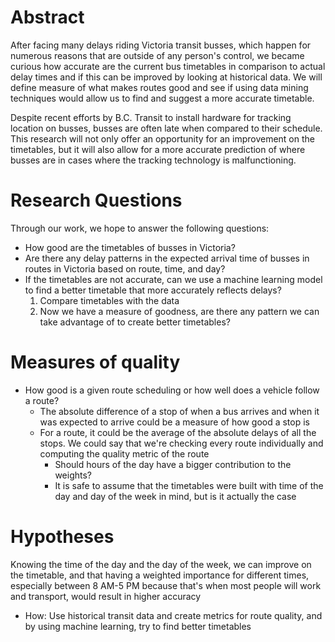 # Abstract

After facing many delays riding Victoria transit busses, which happen for
numerous reasons that are outside of any person's control, we became curious
how accurate are the current bus timetables in comparison to actual delay times
and if this can be improved by looking at historical data. We will define
measure of what makes routes good and see if using data mining techniques would
allow us to find and suggest a more accurate timetable.

Despite recent efforts by B.C. Transit to install hardware for tracking
location on busses, busses are often late when compared to their schedule. This
research will not only offer an opportunity for an improvement on the
timetables, but it will also allow for a more accurate prediction of where
busses are in cases where the tracking technology is malfunctioning.

# Research Questions

Through our work, we hope to answer the following questions:

- How good are the timetables of busses in Victoria?
- Are there any delay patterns in the expected arrival time of busses in routes
  in Victoria based on route, time, and day?
- If the timetables are not accurate, can we use a machine learning model to
  find a better timetable that more accurately reflects delays?
    1. Compare timetables with the data
    2. Now we have a measure of goodness, are there any pattern we can take
       advantage of to create better timetables?

# Measures of quality

- How good is a given route scheduling or how well does a vehicle follow a
  route?
  - The absolute difference of a stop of when a bus arrives and when it was
    expected to arrive could be a measure of how good a stop is
  - For a route, it could be the average of the absolute delays of all the
    stops. We could say that we're checking every route individually and
    computing the quality metric of the route
    - Should hours of the day have a bigger contribution to the weights?
    - It is safe to assume that the timetables were built with time of the day
      and day of the week in mind, but is it actually the case

# Hypotheses

Knowing the time of the day and the day of the week, we can improve on the
timetable, and that having a weighted importance for different times,
especially between 8 AM-5 PM because that's when most people will work and
transport, would result in higher accuracy

- How: Use historical transit data and create metrics for route quality, and by
  using machine learning, try to find better timetables
